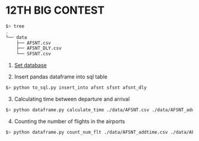 # 12TH BIG CONTEST
~~~bash
$> tree
.
└── data
    ├── AFSNT.csv
    ├── AFSNT_DLY.csv
    └── SFSNT.csv
~~~

1. [Set database](https://github.com/miintto/7th_BIG_CONTEST/wiki/Database)

2. Insert pandas dataframe into sql table
~~~bash
$> python to_sql.py insert_into afsnt sfsnt afsnt_dly
~~~
3. Calculating time between departure and arrival
~~~bash
$> python dataframe.py calculate_time ./data/AFSNT.csv ./data/AFSNT_addtime.csv
~~~
4. Counting the number of flights in the airports
~~~bash
$> python dataframe.py count_num_flt ./data/AFSNT_addtime.csv ./data/AFSNT_dev.csv
~~~
